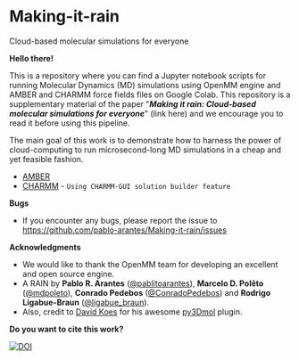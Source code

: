# Making-it-rain
 Cloud-based molecular simulations for everyone

**Hello there!**

This is a repository where you can find a Jupyter notebook scripts for running Molecular Dynamics (MD) simulations using OpenMM engine and AMBER and CHARMM force fields files on Google Colab. This repository is a supplementary material of the paper "***Making it rain: Cloud-based molecular simulations for everyone***" (link here) and we encourage you to read it before using this pipeline.

The main goal of this work is to demonstrate how to harness the power of cloud-computing to run microsecond-long MD simulations in a cheap and yet feasible fashion.

- [AMBER](https://colab.research.google.com/github/pablo-arantes/Making-it-rain/blob/main/Amber.ipynb) 
- [CHARMM](https://colab.research.google.com/github/pablo-arantes/Making-it-rain/blob/main/CHARMM_GUI.ipynb) - `Using CHARMM-GUI solution builder feature`

**Bugs**
- If you encounter any bugs, please report the issue to https://github.com/pablo-arantes/Making-it-rain/issues

**Acknowledgments**

- We would like to thank the OpenMM team for developing an excellent and open source engine. 
- A RAIN by **Pablo R. Arantes** ([@pablitoarantes](https://twitter.com/pablitoarantes)), **Marcelo D. Polêto** ([@mdpoleto](https://twitter.com/mdpoleto)), **Conrado Pedebos** ([@ConradoPedebos](https://twitter.com/ConradoPedebos)) and **Rodrigo Ligabue-Braun** ([@ligabue_braun](https://twitter.com/ligabue_braun)).
- Also, credit to [David Koes](https://github.com/dkoes) for his awesome [py3Dmol](https://3dmol.csb.pitt.edu/) plugin.

**Do you want to cite this work?**

[![DOI]()]()
